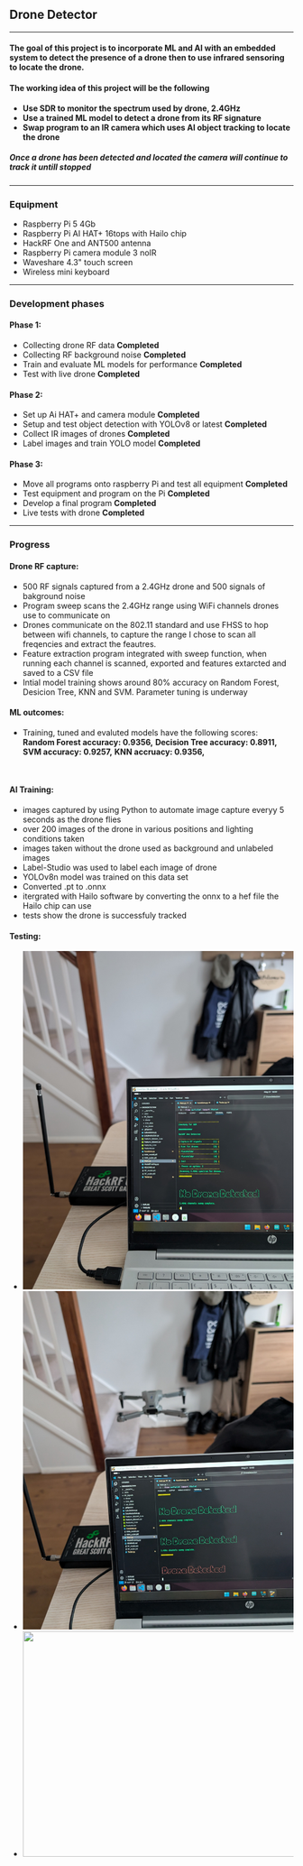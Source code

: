 ## Drone Detector

--- 


#### The goal of this project is to incorporate ML and AI with an embedded system to detect the presence of a drone then to use infrared sensoring to locate the drone.<br> 


#### The working idea of this project will be the following

- **Use SDR to monitor the spectrum used by drone, 2.4GHz**
- **Use a trained ML model to detect a drone from its RF signature**
- **Swap program to an IR camera which uses AI object tracking to locate the drone**

##### Once a drone has been detected and located the camera will continue to track it untill stopped

---
### Equipment

- Raspberry Pi 5 4Gb
- Raspberry Pi AI HAT+ 16tops with Hailo chip
- HackRF One and ANT500 antenna
- Raspberry Pi camera module 3 noIR
- Waveshare 4.3" touch screen
- Wireless mini keyboard 

--- 

### Development phases

#### Phase 1:

- Collecting drone RF data **Completed**
- Collecting RF background noise **Completed**
- Train and evaluate ML models for performance **Completed**
- Test with live drone **Completed**

#### Phase 2:

- Set up Ai HAT+ and camera module                           **Completed**
- Setup and test object detection with YOLOv8 or latest      **Completed** 
- Collect IR images of drones                                **Completed**
- Label images and train YOLO model                          **Completed**

#### Phase 3:

- Move all programs onto raspberry Pi and test all equipment **Completed**
- Test equipment and program on the Pi                       **Completed**
- Develop a final program                                    **Completed**
- Live tests with drone                                      **Completed**

--- 

### Progress

#### Drone RF capture:
- 500 RF signals captured from a 2.4GHz drone and 500 signals of bakground noise
- Program sweep scans the 2.4GHz range using WiFi channels drones use to communicate on
- Drones communicate on the 802.11 standard and use FHSS to hop between wifi channels, to capture the range I chose to scan all freqencies and extract the feautres.
- Feature extraction program integrated with sweep function, when running each channel is scanned, exported and features extarcted and saved to a CSV file
- Intial model training shows around 80% accuracy on Random Forest, Desicion Tree, KNN and SVM. Parameter tuning is underway<br>

#### ML outcomes:
- Training, tuned and evaluted models have the following scores:<br>
    **Random Forest accuracy: 0.9356,**
    **Decision Tree accuracy: 0.8911,**
    **SVM accuracy: 0.9257,**
    **KNN accruacy: 0.9356,**
<br>

#### AI Training:
- images captured by using Python to automate image capture everyy 5 seconds as the drone flies
- over 200 images of the drone in various positions and lighting conditions taken
- images taken without the drone used as background and unlabeled images
- Label-Studio was used to label each image of drone
- YOLOv8n model was trained on this data set
- Converted .pt to .onnx
- itergrated with Hailo software by converting the onnx to a hef file the Hailo chip can use
- tests show the drone is successfuly tracked

#### Testing:
- <img src="images/No_drone_detected.jpg" width="500" height="600">
- <img src="images/Drone_detected.jpg" width="500" height="600">
- <img src="images/Drone_detect.gif" width="600" height="400">


